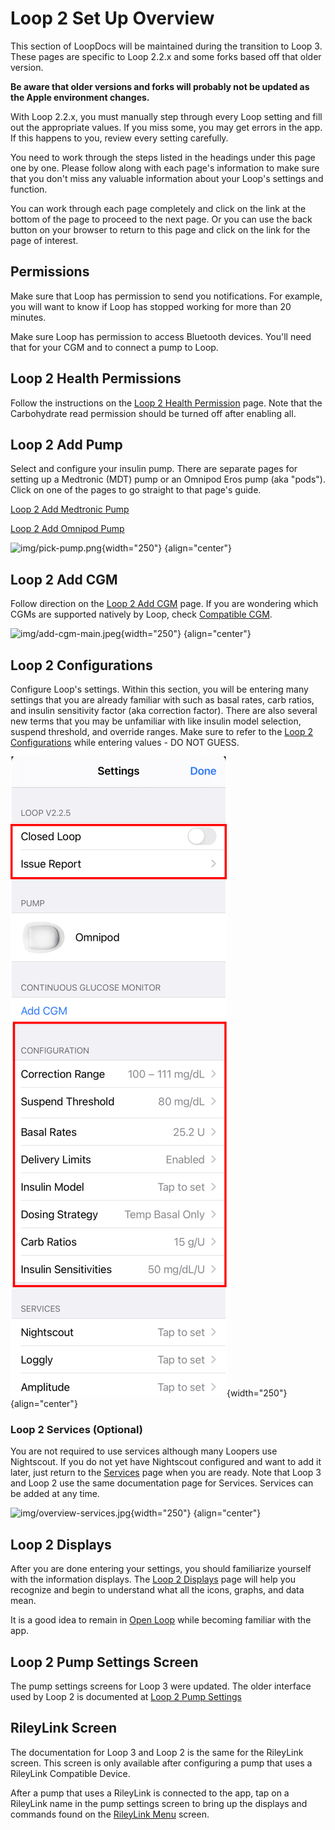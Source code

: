 # Loop 2 Set Up Overview

This section of LoopDocs will be maintained during the transition to Loop 3. These pages are specific to Loop 2.2.x and some forks based off that older version. 

**Be aware that older versions and forks will probably not be updated as the Apple environment changes.**

With Loop 2.2.x, you must manually step through every Loop setting and fill out the appropriate values. If you miss some, you may get errors in the app. If this happens to you, review every setting carefully.

You need to work through the steps listed in the headings under this page one by one. Please follow along with each page's information to make sure that you don't miss any valuable information about your Loop's settings and function.

You can work through each page completely and click on the link at the bottom of the page to proceed to the next page. Or you can use the back button on your browser to return to this page and click on the link for the page of interest.

## Permissions

Make sure that Loop has permission to send you notifications. For example, you will want to know if Loop has stopped working for more than 20 minutes.

Make sure Loop has permission to access Bluetooth devices.  You'll need that for your CGM and to connect a pump to Loop.

## Loop 2 Health Permissions

Follow the instructions on the [Loop 2 Health Permission](../build/health.md) page. Note that the Carbohydrate read permission should be turned off after enabling all.

## Loop 2 Add Pump

Select and configure your insulin pump. There are separate pages for setting up a Medtronic (MDT) pump or an Omnipod Eros pump (aka "pods"). Click on one of the pages to go straight to that page's guide.

[Loop 2 Add Medtronic Pump](loop-settings/mdt-pump.md)

[Loop 2 Add Omnipod Pump](loop-settings/omnipod-pump.md)

![img/pick-pump.png](img/pick-pump.png){width="250"}
{align="center"}

## Loop 2 Add CGM

Follow direction on the [Loop 2 Add CGM](loop-settings/cgm.md) page. If you are wondering which CGMs are supported natively by Loop, check [Compatible CGM](../build/step4.md).

![img/add-cgm-main.jpeg](img/add-cgm-main.jpeg){width="250"}
{align="center"}

## Loop 2 Configurations

Configure Loop's settings. Within this section, you will be entering many settings that you are already familiar with such as basal rates, carb ratios, and insulin sensitivity factor (aka correction factor). There are also several new terms that you may be unfamiliar with like insulin model selection, suspend threshold, and override ranges. Make sure to refer to the [Loop 2 Configurations](loop-settings/configurations.md) while entering values - DO NOT GUESS.

![settings screen for Loop](img/loop-settings-config-v2-2-5.png){width="250"}
{align="center"}

### Loop 2 Services (Optional)

You are not required to use services although many Loopers use Nightscout. If you do not yet have Nightscout configured and want to add it later, just return to the [Services](loop-settings/services.md) page when you are ready. Note that Loop 3 and Loop 2 use the same documentation page for Services. Services can be added at any time.

![img/overview-services.jpg](img/overview-services.jpg){width="250"}
{align="center"}

## Loop 2 Displays

After you are done entering your settings, you should familiarize yourself with the information displays. The [Loop 2 Displays](loop-settings/displays.md) page will help you recognize and begin to understand what all the icons, graphs, and data mean.

It is a good idea to remain in [Open Loop](loop/open-loop.md) while becoming familiar with the app.

## Loop 2 Pump Settings Screen

The pump settings screens for Loop 3 were updated. The older interface used by Loop 2 is documented at [Loop 2 Pump Settings](loop-settings/pump-commands.md)

## RileyLink Screen

The documentation for Loop 3 and Loop 2 is the same for the RileyLink screen. This screen is only available after configuring a pump that uses a RileyLink Compatible Device.

After a pump that uses a RileyLink is connected to the app, tap on a RileyLink name in the pump settings screen to bring up the displays and commands found on the [RileyLink Menu](loop-settings/rileylink.md) screen.
